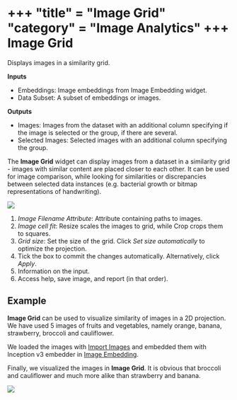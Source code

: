 +++
"title" = "Image Grid"
"category" = "Image Analytics"
+++
Image Grid
==========

Displays images in a similarity grid.

**Inputs**

- Embeddings: Image embeddings from Image Embedding widget.
- Data Subset: A subset of embeddings or images.

**Outputs**

- Images: Images from the dataset with an additional column specifying if the image is selected or the group, if there are several.
- Selected Images: Selected images with an additional column specifying the group.

The **Image Grid** widget can display images from a dataset in a similarity grid - images with similar content are placed closer to each other. It can be used for image comparison, while looking for similarities or discrepancies between selected data instances (e.g. bacterial growth or bitmap representations of handwriting).

![](../images/ImageGrid-stamped.png)

1. *Image Filename Attribute*: Attribute containing paths to images.
2. *Image cell fit*: Resize scales the images to grid, while Crop crops them to squares.
3. *Grid size*: Set the size of the grid. Click *Set size automatically* to optimize the projection.
4. Tick the box to commit the changes automatically. Alternatively, click *Apply*.
5. Information on the input.
6. Access help, save image, and report (in that order).

Example
-------

**Image Grid** can be used to visualize similarity of images in a 2D projection. We have used 5 images of fruits and vegetables, namely orange, banana, strawberry, broccoli and cauliflower.

We loaded the images with [Import Images](importimages.md) and embedded them with Inception v3 embedder in [Image Embedding](../imageembedding/).

Finally, we visualized the images in **Image Grid**. It is obvious that broccoli and cauliflower and much more alike than strawberry and banana.

![](../images/ImageGrid-Example.png)
